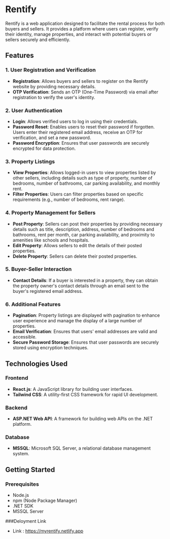 # Rentify


Rentify is a web application designed to facilitate the rental process for both buyers and sellers. It provides a platform where users can register, verify their identity, manage properties, and interact with potential buyers or sellers securely and efficiently.

## Features

### 1. User Registration and Verification
- **Registration**: Allows buyers and sellers to register on the Rentify website by providing necessary details.
- **OTP Verification**: Sends an OTP (One-Time Password) via email after registration to verify the user's identity.

### 2. User Authentication
- **Login**: Allows verified users to log in using their credentials.
- **Password Reset**: Enables users to reset their password if forgotten. Users enter their registered email address, receive an OTP for verification, and set a new password.
- **Password Encryption**: Ensures that user passwords are securely encrypted for data protection.

### 3. Property Listings
- **View Properties**: Allows logged-in users to view properties listed by other sellers, including details such as type of property, number of bedrooms, number of bathrooms, car parking availability, and monthly rent.
- **Filter Properties**: Users can filter properties based on specific requirements (e.g., number of bedrooms, rent range).

### 4. Property Management for Sellers
- **Post Property**: Sellers can post their properties by providing necessary details such as title, description, address, number of bedrooms and bathrooms, rent per month, car parking availability, and proximity to amenities like schools and hospitals.
- **Edit Property**: Allows sellers to edit the details of their posted properties.
- **Delete Property**: Sellers can delete their posted properties.

### 5. Buyer-Seller Interaction
- **Contact Details**: If a buyer is interested in a property, they can obtain the property owner's contact details through an email sent to the buyer's registered email address.

### 6. Additional Features
- **Pagination**: Property listings are displayed with pagination to enhance user experience and manage the display of a large number of properties.
- **Email Verification**: Ensures that users' email addresses are valid and accessible.
- **Secure Password Storage**: Ensures that user passwords are securely stored using encryption techniques.

## Technologies Used

### Frontend
- **React.js**: A JavaScript library for building user interfaces.
- **Tailwind CSS**: A utility-first CSS framework for rapid UI development.

### Backend
- **ASP.NET Web API**: A framework for building web APIs on the .NET platform.

### Database
- **MSSQL**: Microsoft SQL Server, a relational database management system.

## Getting Started

### Prerequisites
- Node.js
- npm (Node Package Manager)
- .NET SDK
- MSSQL Server

  
###Deloyment Link

- Link : https://myrentify.netlify.app
